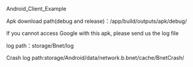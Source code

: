 Android_Client_Example

Apk download path(debug and release)：/app/build/outputs/apk/debug/

If you cannot access Google with this apk, please send us the log file

log path：storage/Bnet/log

Crash log path:storage/Android/data/network.b.bnet/cache/BnetCrash/
